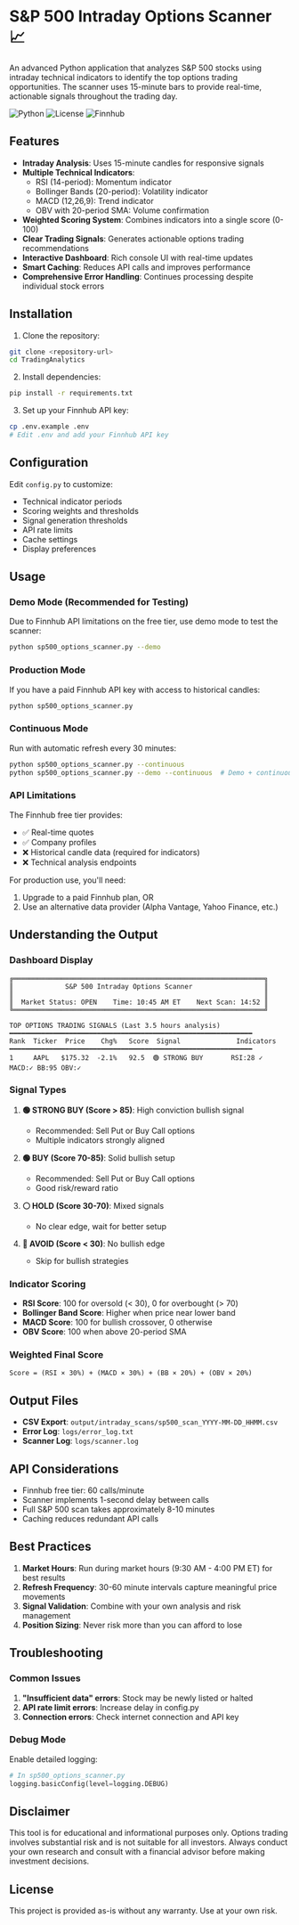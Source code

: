 # S&P 500 Intraday Options Scanner 📈

An advanced Python application that analyzes S&P 500 stocks using intraday technical indicators to identify the top options trading opportunities. The scanner uses 15-minute bars to provide real-time, actionable signals throughout the trading day.

![Python](https://img.shields.io/badge/python-3.8+-blue.svg)
![License](https://img.shields.io/badge/license-MIT-green.svg)
![Finnhub](https://img.shields.io/badge/API-Finnhub-orange.svg)

## Features

- **Intraday Analysis**: Uses 15-minute candles for responsive signals
- **Multiple Technical Indicators**:
  - RSI (14-period): Momentum indicator
  - Bollinger Bands (20-period): Volatility indicator
  - MACD (12,26,9): Trend indicator
  - OBV with 20-period SMA: Volume confirmation
- **Weighted Scoring System**: Combines indicators into a single score (0-100)
- **Clear Trading Signals**: Generates actionable options trading recommendations
- **Interactive Dashboard**: Rich console UI with real-time updates
- **Smart Caching**: Reduces API calls and improves performance
- **Comprehensive Error Handling**: Continues processing despite individual stock errors

## Installation

1. Clone the repository:
```bash
git clone <repository-url>
cd TradingAnalytics
```

2. Install dependencies:
```bash
pip install -r requirements.txt
```

3. Set up your Finnhub API key:
```bash
cp .env.example .env
# Edit .env and add your Finnhub API key
```

## Configuration

Edit `config.py` to customize:
- Technical indicator periods
- Scoring weights and thresholds
- Signal generation thresholds
- API rate limits
- Cache settings
- Display preferences

## Usage

### Demo Mode (Recommended for Testing)
Due to Finnhub API limitations on the free tier, use demo mode to test the scanner:
```bash
python sp500_options_scanner.py --demo
```

### Production Mode
If you have a paid Finnhub API key with access to historical candles:
```bash
python sp500_options_scanner.py
```

### Continuous Mode
Run with automatic refresh every 30 minutes:
```bash
python sp500_options_scanner.py --continuous
python sp500_options_scanner.py --demo --continuous  # Demo + continuous
```

### API Limitations
The Finnhub free tier provides:
- ✅ Real-time quotes
- ✅ Company profiles
- ❌ Historical candle data (required for indicators)
- ❌ Technical analysis endpoints

For production use, you'll need:
1. Upgrade to a paid Finnhub plan, OR
2. Use an alternative data provider (Alpha Vantage, Yahoo Finance, etc.)

## Understanding the Output

### Dashboard Display
```
╔═══════════════════════════════════════════════════════════════╗
║             S&P 500 Intraday Options Scanner                  ║
║                                                               ║
║  Market Status: OPEN    Time: 10:45 AM ET    Next Scan: 14:52 ║
╚═══════════════════════════════════════════════════════════════╝

TOP OPTIONS TRADING SIGNALS (Last 3.5 hours analysis)
━━━━━━━━━━━━━━━━━━━━━━━━━━━━━━━━━━━━━━━━━━━━━━━━━━━━━━━━━━━━━
Rank  Ticker  Price    Chg%   Score  Signal              Indicators
━━━━━━━━━━━━━━━━━━━━━━━━━━━━━━━━━━━━━━━━━━━━━━━━━━━━━━━━━━━━━
1     AAPL   $175.32  -2.1%   92.5  🟢 STRONG BUY       RSI:28 ✓ MACD:✓ BB:95 OBV:✓
```

### Signal Types

1. **🟢 STRONG BUY (Score > 85)**: High conviction bullish signal
   - Recommended: Sell Put or Buy Call options
   - Multiple indicators strongly aligned

2. **🟢 BUY (Score 70-85)**: Solid bullish setup
   - Recommended: Sell Put or Buy Call options
   - Good risk/reward ratio

3. **⚪ HOLD (Score 30-70)**: Mixed signals
   - No clear edge, wait for better setup

4. **🔴 AVOID (Score < 30)**: No bullish edge
   - Skip for bullish strategies

### Indicator Scoring

- **RSI Score**: 100 for oversold (< 30), 0 for overbought (> 70)
- **Bollinger Band Score**: Higher when price near lower band
- **MACD Score**: 100 for bullish crossover, 0 otherwise
- **OBV Score**: 100 when above 20-period SMA

### Weighted Final Score
```
Score = (RSI × 30%) + (MACD × 30%) + (BB × 20%) + (OBV × 20%)
```

## Output Files

- **CSV Export**: `output/intraday_scans/sp500_scan_YYYY-MM-DD_HHMM.csv`
- **Error Log**: `logs/error_log.txt`
- **Scanner Log**: `logs/scanner.log`

## API Considerations

- Finnhub free tier: 60 calls/minute
- Scanner implements 1-second delay between calls
- Full S&P 500 scan takes approximately 8-10 minutes
- Caching reduces redundant API calls

## Best Practices

1. **Market Hours**: Run during market hours (9:30 AM - 4:00 PM ET) for best results
2. **Refresh Frequency**: 30-60 minute intervals capture meaningful price movements
3. **Signal Validation**: Combine with your own analysis and risk management
4. **Position Sizing**: Never risk more than you can afford to lose

## Troubleshooting

### Common Issues

1. **"Insufficient data" errors**: Stock may be newly listed or halted
2. **API rate limit errors**: Increase delay in config.py
3. **Connection errors**: Check internet connection and API key

### Debug Mode
Enable detailed logging:
```python
# In sp500_options_scanner.py
logging.basicConfig(level=logging.DEBUG)
```

## Disclaimer

This tool is for educational and informational purposes only. Options trading involves substantial risk and is not suitable for all investors. Always conduct your own research and consult with a financial advisor before making investment decisions.

## License

This project is provided as-is without any warranty. Use at your own risk.